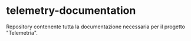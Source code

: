 # telemetry-documentation
Repository contenente tutta la documentazione necessaria per il progetto "Telemetria".
